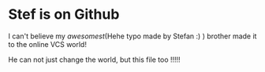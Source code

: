 # Stef is on Github

I can't believe my *awesomest*(Hehe typo made by Stefan :) ) brother made it to the online VCS world!

He can not just change the world, but this file too !!!!!
